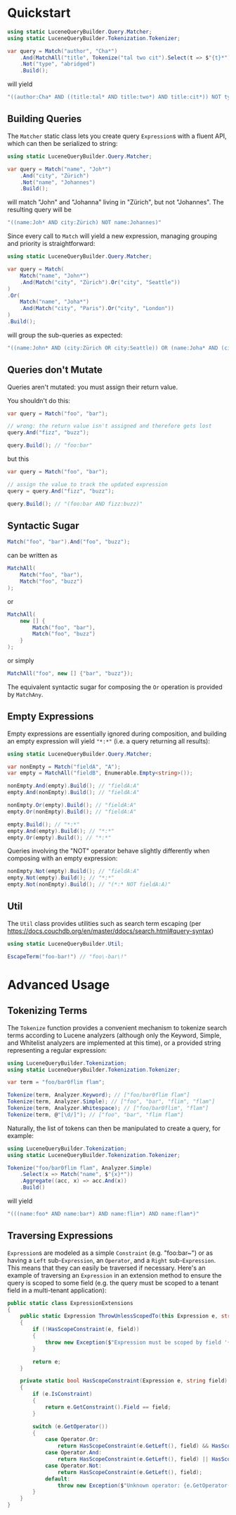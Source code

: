 Quickstart
==========

```cs
using static LuceneQueryBuilder.Query.Matcher;
using static LuceneQueryBuilder.Tokenization.Tokenizer;

var query = Match("author", "Cha*")
	.And(MatchAll("title", Tokenize("tal two cit").Select(t => $"{t}*")))
	.Not("type", "abridged")
	.Build();
```

will yield

```cs
"((author:Cha* AND ((title:tal* AND title:two*) AND title:cit*)) NOT type:abridged)"
```

Building Queries
----------------

The `Matcher` static class lets you create query `Expression`s with a fluent API, which can then be serialized to string:

```cs
using static LuceneQueryBuilder.Query.Matcher;

var query = Match("name", "Joh*")
	.And("city", "Zürich")
	.Not("name", "Johannes")
	.Build();
```

will match "John" and "Johanna" living in "Zürich", but not "Johannes". The resulting query will be

```cs
"((name:Joh* AND city:Zürich) NOT name:Johannes)"
```

Since every call to `Match` will yield a new expression, managing grouping and priority is straightforward:

```cs
using static LuceneQueryBuilder.Query.Matcher;

var query = Match(
	Match("name", "John*")
	.And(Match("city", "Zürich").Or("city", "Seattle"))
)
.Or(
	Match("name", "Joha*")
	.And(Match("city", "Paris").Or("city", "London"))
)
.Build();
```

will group the sub-queries as expected:

```cs
"((name:John* AND (city:Zürich OR city:Seattle)) OR (name:Joha* AND (city:Paris OR city:London)))"
```

Queries don't Mutate
--------------------

Queries aren't mutated: you must assign their return value.

You shouldn't do this:

```cs
var query = Match("foo", "bar");

// wrong: the return value isn't assigned and therefore gets lost
query.And("fizz", "buzz");

query.Build(); // "foo:bar"
```

but this

```cs
var query = Match("foo", "bar");

// assign the value to track the updated expression
query = query.And("fizz", "buzz");

query.Build(); // "(foo:bar AND fizz:buzz)"
```

Syntactic Sugar
---------------

```cs
Match("foo", "bar").And("foo", "buzz");
```

can be written as

```cs
MatchAll(
	Match("foo", "bar"),
	Match("foo", "buzz")
);
```

or

```cs
MatchAll(
	new [] {
		Match("foo", "bar"),
		Match("foo", "buzz")
	}
);
```

or simply

```cs
MatchAll("foo", new [] {"bar", "buzz"});
```

The equivalent syntactic sugar for composing the `Or` operation is provided by `MatchAny`.

Empty Expressions
-----------------

Empty expressions are essentially ignored during composition, and building an empty expression will yield `"*:*"` (i.e. a query returning all results):

```cs
using static LuceneQueryBuilder.Query.Matcher;

var nonEmpty = Match("fieldA", "A");
var empty = MatchAll("fieldB", Enumerable.Empty<string>());

nonEmpty.And(empty).Build(); // "fieldA:A"
empty.And(nonEmpty).Build(); // "fieldA:A"

nonEmpty.Or(empty).Build(); // "fieldA:A"
empty.Or(nonEmpty).Build(); // "fieldA:A"

empty.Build(); // "*:*"
empty.And(empty).Build(); // "*:*"
empty.Or(empty).Build(); // "*:*"
```

Queries involving the "NOT" operator behave slightly differently when composing with an empty expression:

```cs
nonEmpty.Not(empty).Build(); // "fieldA:A"
empty.Not(empty).Build(); // "*:*"
empty.Not(nonEmpty).Build(); // "(*:* NOT fieldA:A)"
```

Util
----

The `Util` class provides utilities such as search term escaping (per https://docs.couchdb.org/en/master/ddocs/search.html#query-syntax)

```cs
using static LuceneQueryBuilder.Util;

EscapeTerm("foo-bar!") // "foo\-bar\!"
```

Advanced Usage
==============

Tokenizing Terms
----------------

The `Tokenize` function provides a convenient mechanism to tokenize search terms according to Lucene analyzers (although only the Keyword, Simple, and Whitelist analyzers are implemented at this time),
or a provided string representing a regular expression:

```cs
using LuceneQueryBuilder.Tokenization;
using static LuceneQueryBuilder.Tokenization.Tokenizer;

var term = "foo/bar0flim flam";

Tokenize(term, Analyzer.Keyword); // ["foo/bar0flim flam"]
Tokenize(term, Analyzer.Simple); // ["foo", "bar", "flim", "flam"]
Tokenize(term, Analyzer.Whitespace); // ["foo/bar0flim", "flam"]
Tokenize(term, @"[\d/]"); // ["foo", "bar", "flim flam"]
```

Naturally, the list of tokens can then be manipulated to create a query, for example:

```cs
using LuceneQueryBuilder.Tokenization;
using static LuceneQueryBuilder.Tokenization.Tokenizer;

Tokenize("foo/bar0flim flam", Analyzer.Simple)
	.Select(x => Match("name", $"{x}*"))
	.Aggregate((acc, x) => acc.And(x))
	.Build()
```

will yield

```cs
"(((name:foo* AND name:bar*) AND name:flim*) AND name:flam*)"
```

Traversing Expressions
----------------------

`Expression`s are modeled as a simple `Constraint` (e.g. "foo:bar~") or as having a `Left` sub-`Expression`, an `Operator`, and a `Right` sub-`Expression`.
This means that they can easily be traversed if necessary. Here's an example of traversing an `Expression` in an extension method to ensure the query is scoped
to some field (e.g. the query must be scoped to a tenant field in a multi-tenant application):

```cs
public static class ExpressionExtensions
{
    public static Expression ThrowUnlessScopedTo(this Expression e, string field)
    {
        if (!HasScopeConstraint(e, field))
        {
            throw new Exception($"Expression must be scoped by field '{field}'");
        }

        return e;
    }

    private static bool HasScopeConstraint(Expression e, string field)
    {
        if (e.IsConstraint)
        {
            return e.GetConstraint().Field == field;
        }

        switch (e.GetOperator())
        {
            case Operator.Or:
                return HasScopeConstraint(e.GetLeft(), field) && HasScopeConstraint(e.GetRight(), field);
            case Operator.And:
                return HasScopeConstraint(e.GetLeft(), field) || HasScopeConstraint(e.GetRight(), field);
            case Operator.Not:
                return HasScopeConstraint(e.GetLeft(), field);
            default:
                throw new Exception($"Unknown operator: {e.GetOperator()}");
        }
    }
}
```
